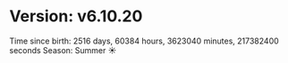 # Version: v6.10.20
Time since birth: 2516 days, 60384 hours, 3623040 minutes, 217382400 seconds
Season: Summer ☀️
